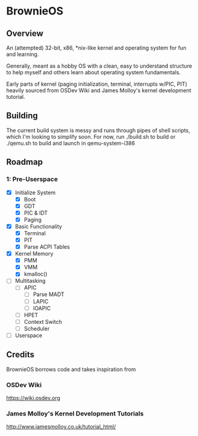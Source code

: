 # BrownieOS

## Overview

An (attempted) 32-bit, x86, *nix-like kernel and operating system for fun and learning. 

Generally, meant as a hobby OS with a clean, easy to understand structure to help myself and others learn about operating system fundamentals.

Early parts of kernel (paging initialization, terminal, interrupts w/PIC, PIT) heavily sourced from OSDev Wiki and James Molloy's kernel development tutorial. 

## Building

The current build system is messy and runs through pipes of shell scripts, which I'm looking to simplify soon. For now, run ./build.sh to build or ./qemu.sh to build and launch in qemu-system-i386

## Roadmap

### 1: Pre-Userspace

- [x] Initialize System
    - [x] Boot
    - [x] GDT
    - [x] PIC & IDT
    - [x] Paging

- [x] Basic Functionality
    - [x] Terminal
    - [x] PIT
    - [x] Parse ACPI Tables

- [x] Kernel Memory
    - [x] PMM
    - [x] VMM
    - [x] kmalloc()

- [ ] Multitasking
    - [ ] APIC
        - [ ] Parse MADT
        - [ ] LAPIC
        - [ ] IOAPIC
    - [ ] HPET
    - [ ] Context Switch
    - [ ] Scheduler

- [ ] Userspace

## Credits

BrownieOS borrows code and takes inspiration from

### OSDev Wiki

<https://wiki.osdev.org>

### James Molloy's Kernel Development Tutorials

<http://www.jamesmolloy.co.uk/tutorial_html/>
